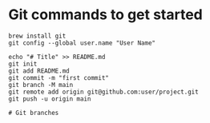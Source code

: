 # Git commands to get started

	brew install git
	git config --global user.name "User Name"

	echo "# Title" >> README.md
	git init
	git add README.md
	git commit -m "first commit"
	git branch -M main
	git remote add origin git@github.com:user/project.git
	git push -u origin main

	# Git branches
